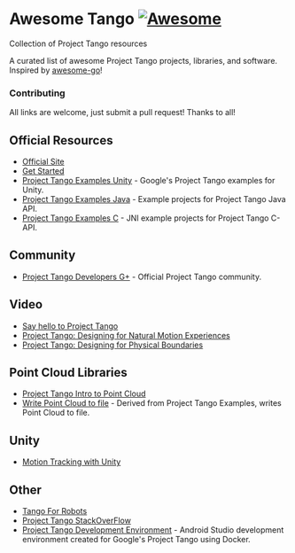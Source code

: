 # Awesome Tango [![Awesome](https://cdn.rawgit.com/sindresorhus/awesome/d7305f38d29fed78fa85652e3a63e154dd8e8829/media/badge.svg)](https://github.com/sindresorhus/awesome) 
Collection of Project Tango resources

A curated list of awesome Project Tango projects, libraries, and software. Inspired by [awesome-go](https://github.com/avelino/awesome-go)!


### Contributing
All links are welcome, just submit a pull request! Thanks to all!

## Official Resources
* [Official Site](https://www.google.com/atap/project-tango/)
* [Get Started](https://developers.google.com/project-tango/)
* [Project Tango Examples Unity](https://github.com/googlesamples/tango-examples-unity) - Google's Project Tango examples for Unity.
* [Project Tango Examples Java](http://github.com/googlesamples/tango-examples-java) - Example projects for Project Tango Java API.
* [Project Tango Examples C](https://github.com/googlesamples/tango-examples-c) - JNI example projects for Project Tango C-API.

## Community
* [Project Tango Developers G+](https://plus.google.com/communities/114537896428695886568) - Official Project Tango community.

## Video
* [Say hello to Project Tango](https://www.youtube.com/watch?v=Qe10ExwzCqk)
* [Project Tango: Designing for Natural Motion Experiences](https://www.youtube.com/watch?v=Dv5iSzdmWT8)
* [Project Tango: Designing for Physical Boundaries](https://www.youtube.com/watch?v=4Az0lBPlDSw)

## Point Cloud Libraries
* [Project Tango Intro to Point Cloud](https://www.youtube.com/watch?v=iaMPengOft0)
* [Write Point Cloud to file](https://github.com/daryllstrauss/tango) - Derived from Project Tango Examples, writes Point Cloud to file.

## Unity
* [Motion Tracking with Unity](https://www.youtube.com/watch?v=UMKMuYA_FcM)

## Other
* [Tango For Robots](https://github.com/Project-Tango-for-Robotics)
* [Project Tango StackOverFlow](https://stackoverflow.com/questions/tagged/google-project-tango)
* [Project Tango Development Environment](https://hub.docker.com/r/toddsampson/project-tango-dev-environment/) - Android Studio development environment created for Google's Project Tango using Docker.
